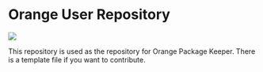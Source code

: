 # Orange User Repository
<a href="./LICENSE.md"><img src="https://img.shields.io/badge/license-BSD3-orange.svg"></a>

This repository is used as the repository for Orange Package Keeper. There is a template file if you want to contribute.
